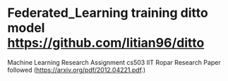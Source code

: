 # Federated_Learning training ditto model https://github.com/litian96/ditto
Machine Learning Research Assignment cs503 IIT Ropar
Research Paper followed
(https://arxiv.org/pdf/2012.04221.pdf.)
